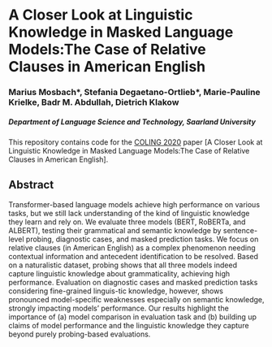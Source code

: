 # A Closer Look at Linguistic Knowledge in Masked Language Models:The Case of Relative Clauses in American English

### Marius Mosbach*, Stefania Degaetano-Ortlieb*, Marie-Pauline Krielke, Badr M. Abdullah, Dietrich Klakow
##### Department of Language Science and Technology, Saarland University 

This repository contains code for the [COLING 2020](https://coling2020.org/) paper [A Closer Look at Linguistic Knowledge in Masked Language Models:The Case of Relative Clauses in American English].

## Abstract

Transformer-based language models achieve high performance on various tasks, but we still lack understanding of the kind of linguistic knowledge they learn and rely on. We evaluate three models (BERT, RoBERTa, and ALBERT), testing their grammatical and semantic knowledge by sentence-level probing, diagnostic cases, and masked prediction tasks. We focus on relative clauses (in American English) as a complex phenomenon needing contextual information and antecedent identification to be resolved. Based on a naturalistic dataset, probing shows that all three models indeed capture linguistic knowledge about grammaticality, achieving high performance. Evaluation on diagnostic cases and masked prediction tasks considering fine-grained linguis-tic knowledge, however, shows pronounced model-specific weaknesses especially on semantic knowledge, strongly impacting models’ performance. Our results highlight the importance of (a) model comparison in evaluation task and (b) building up claims of model performance and the linguistic knowledge they capture beyond purely probing-based evaluations.
